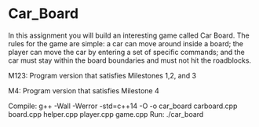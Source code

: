 # Car_Board
In this assignment you will build an interesting game called Car Board. The rules for the game are simple: a car can move around inside a board; the player can move the car by entering a set of specific commands; and the car must stay within the board boundaries and must not hit the roadblocks.

M123: Program version that satisfies Milestones 1,2, and 3

M4: Program version that satisfies Milestone 4

Compile: g++ -Wall -Werror -std=c++14 -O -o car_board carboard.cpp board.cpp helper.cpp player.cpp game.cpp
Run: ./car_board
